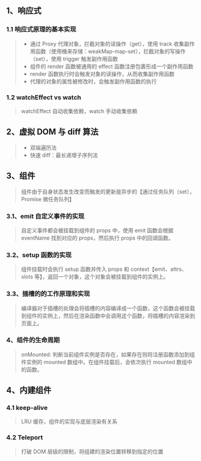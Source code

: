## 1、响应式

### 1.1 响应式原理的基本实现

> - 通过 Proxy 代理对象，拦截对象的读操作（get），使用 track 收集副作用函数（使用桶来存储：weakMap-map-set），拦截对象的写操作（set），使用 trigger 触发副作用函数
> - 组件的 render 函数被通用的 effect 函数注册包裹形成一个副作用函数
> - render 函数执行时会触发对象的读操作，从而收集副作用函数
> - 代理的对象的属性被修改时，会触发副作用函数的执行

### 1.2 watchEffect vs watch

> watchEffect 自动收集依赖，watch 手动收集依赖

## 2、虚拟 DOM 与 diff 算法

> - 双端遍历法
> - 快速 diff：最长递增子序列法

## 3、组件

> 组件由于自身状态发生改变而触发的更新是异步的【通过任务队列（set），Promise 微任务队列】

### 3.1、emit 自定义事件的实现

> 自定义事件都会被挂载到组件的 props 中，使用 emit 函数会根据 eventName 找到对应的 props，然后执行 props 中的回调函数。

### 3.2、setup 函数的实现

> 组件挂载时会执行 setup 函数并传入 props 和 context【emit、attrs、slots 等】，返回一个对象，这个对象会被挂载到组件的实例上。

### 3.3、插槽的的工作原理和实现

> 编译器对于插槽的处理会将插槽的内容编译成一个函数，这个函数会被挂载到组件的实例上，然后在渲染函数中会调用这个函数，将插槽的内容渲染到页面上。

### 4、组件的生命周期

> onMounted: 判断当前组件实例是否存在，如果存在则将注册函数添加到组件实例的 mounted 数组中。在组件挂载后，会依次执行 mounted 数组中的函数。

## 4、内建组件

### 4.1 keep-alive

> LRU 缓存，组件的实现与底层渲染有关系

### 4.2 Teleport

> 打破 DOM 层级的限制，将组建的渲染位置转移到指定的位置

